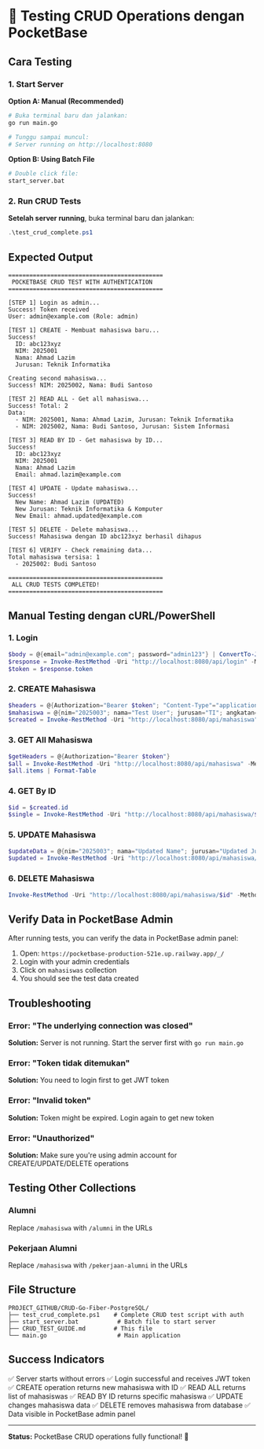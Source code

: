 # 🧪 Testing CRUD Operations dengan PocketBase

## Cara Testing

### 1. Start Server

**Option A: Manual (Recommended)**
```bash
# Buka terminal baru dan jalankan:
go run main.go

# Tunggu sampai muncul:
# Server running on http://localhost:8080
```

**Option B: Using Batch File**
```bash
# Double click file:
start_server.bat
```

### 2. Run CRUD Tests

**Setelah server running**, buka terminal baru dan jalankan:

```powershell
.\test_crud_complete.ps1
```

## Expected Output

```
============================================
 POCKETBASE CRUD TEST WITH AUTHENTICATION
============================================

[STEP 1] Login as admin...
Success! Token received
User: admin@example.com (Role: admin)

[TEST 1] CREATE - Membuat mahasiswa baru...
Success!
  ID: abc123xyz
  NIM: 2025001
  Nama: Ahmad Lazim
  Jurusan: Teknik Informatika

Creating second mahasiswa...
Success! NIM: 2025002, Nama: Budi Santoso

[TEST 2] READ ALL - Get all mahasiswa...
Success! Total: 2
Data:
  - NIM: 2025001, Nama: Ahmad Lazim, Jurusan: Teknik Informatika
  - NIM: 2025002, Nama: Budi Santoso, Jurusan: Sistem Informasi

[TEST 3] READ BY ID - Get mahasiswa by ID...
Success!
  ID: abc123xyz
  NIM: 2025001
  Nama: Ahmad Lazim
  Email: ahmad.lazim@example.com

[TEST 4] UPDATE - Update mahasiswa...
Success!
  New Name: Ahmad Lazim (UPDATED)
  New Jurusan: Teknik Informatika & Komputer
  New Email: ahmad.updated@example.com

[TEST 5] DELETE - Delete mahasiswa...
Success! Mahasiswa dengan ID abc123xyz berhasil dihapus

[TEST 6] VERIFY - Check remaining data...
Total mahasiswa tersisa: 1
  - 2025002: Budi Santoso

============================================
 ALL CRUD TESTS COMPLETED!
============================================
```

## Manual Testing dengan cURL/PowerShell

### 1. Login
```powershell
$body = @{email="admin@example.com"; password="admin123"} | ConvertTo-Json
$response = Invoke-RestMethod -Uri "http://localhost:8080/api/login" -Method POST -ContentType "application/json" -Body $body
$token = $response.token
```

### 2. CREATE Mahasiswa
```powershell
$headers = @{Authorization="Bearer $token"; "Content-Type"="application/json"}
$mahasiswa = @{nim="2025003"; nama="Test User"; jurusan="TI"; angkatan=2025; email="test@example.com"} | ConvertTo-Json
$created = Invoke-RestMethod -Uri "http://localhost:8080/api/mahasiswa" -Method POST -Headers $headers -Body $mahasiswa
```

### 3. GET All Mahasiswa
```powershell
$getHeaders = @{Authorization="Bearer $token"}
$all = Invoke-RestMethod -Uri "http://localhost:8080/api/mahasiswa" -Method GET -Headers $getHeaders
$all.items | Format-Table
```

### 4. GET By ID
```powershell
$id = $created.id
$single = Invoke-RestMethod -Uri "http://localhost:8080/api/mahasiswa/$id" -Method GET -Headers $getHeaders
```

### 5. UPDATE Mahasiswa
```powershell
$updateData = @{nim="2025003"; nama="Updated Name"; jurusan="Updated Jurusan"; angkatan=2025; email="updated@example.com"} | ConvertTo-Json
$updated = Invoke-RestMethod -Uri "http://localhost:8080/api/mahasiswa/$id" -Method PUT -Headers $headers -Body $updateData
```

### 6. DELETE Mahasiswa
```powershell
Invoke-RestMethod -Uri "http://localhost:8080/api/mahasiswa/$id" -Method DELETE -Headers $getHeaders
```

## Verify Data in PocketBase Admin

After running tests, you can verify the data in PocketBase admin panel:

1. Open: `https://pocketbase-production-521e.up.railway.app/_/`
2. Login with your admin credentials
3. Click on `mahasiswas` collection
4. You should see the test data created

## Troubleshooting

### Error: "The underlying connection was closed"
**Solution:** Server is not running. Start the server first with `go run main.go`

### Error: "Token tidak ditemukan"
**Solution:** You need to login first to get JWT token

### Error: "Invalid token"
**Solution:** Token might be expired. Login again to get new token

### Error: "Unauthorized"
**Solution:** Make sure you're using admin account for CREATE/UPDATE/DELETE operations

## Testing Other Collections

### Alumni
Replace `/mahasiswa` with `/alumni` in the URLs

### Pekerjaan Alumni
Replace `/mahasiswa` with `/pekerjaan-alumni` in the URLs

## File Structure

```
PROJECT_GITHUB/CRUD-Go-Fiber-PostgreSQL/
├── test_crud_complete.ps1    # Complete CRUD test script with auth
├── start_server.bat           # Batch file to start server
├── CRUD_TEST_GUIDE.md        # This file
└── main.go                    # Main application
```

## Success Indicators

✅ Server starts without errors
✅ Login successful and receives JWT token
✅ CREATE operation returns new mahasiswa with ID
✅ READ ALL returns list of mahasiswas
✅ READ BY ID returns specific mahasiswa
✅ UPDATE changes mahasiswa data
✅ DELETE removes mahasiswa from database
✅ Data visible in PocketBase admin panel

---

**Status:** PocketBase CRUD operations fully functional! 🎉
